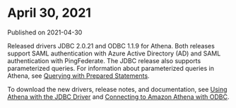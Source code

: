 # April 30, 2021<a name="release-note-2021-04-30"></a>

Published on 2021\-04\-30

Released drivers JDBC 2\.0\.21 and ODBC 1\.1\.9 for Athena\. Both releases support SAML authentication with Azure Active Directory \(AD\) and SAML authentication with PingFederate\. The JDBC release also supports parameterized queries\. For information about parameterized queries in Athena, see [Querying with Prepared Statements](querying-with-prepared-statements.md)\. 

To download the new drivers, release notes, and documentation, see [Using Athena with the JDBC Driver](connect-with-jdbc.md) and [Connecting to Amazon Athena with ODBC](connect-with-odbc.md)\.